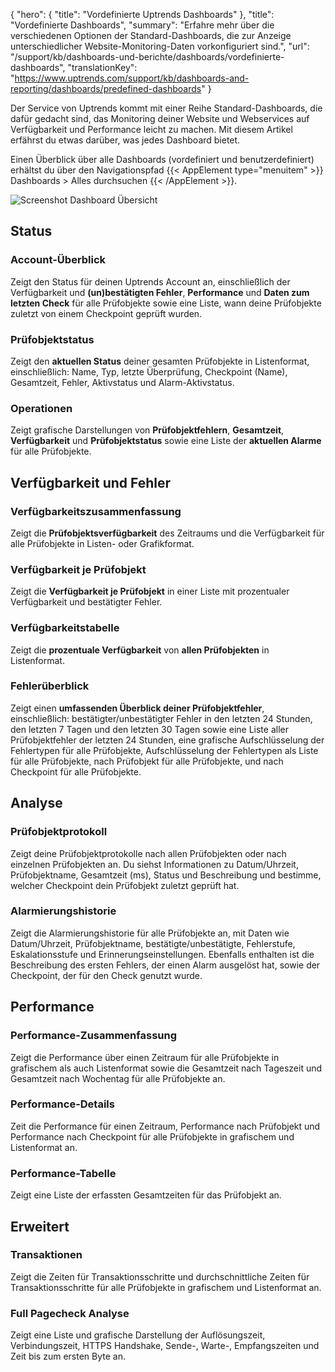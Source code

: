 {
  "hero": {
    "title": "Vordefinierte Uptrends Dashboards"
  },
  "title": "Vordefinierte Dashboards",
  "summary": "Erfahre mehr über die verschiedenen Optionen der Standard-Dashboards, die zur Anzeige unterschiedlicher Website-Monitoring-Daten vorkonfiguriert sind.",
  "url": "/support/kb/dashboards-und-berichte/dashboards/vordefinierte-dashboards",
  "translationKey": "https://www.uptrends.com/support/kb/dashboards-and-reporting/dashboards/predefined-dashboards"
}

Der Service von Uptrends kommt mit einer Reihe Standard-Dashboards, die dafür gedacht sind, das Monitoring deiner Website und Webservices auf Verfügbarkeit und Performance leicht zu machen. Mit diesem Artikel erfährst du etwas darüber, was jedes Dashboard bietet.

Einen Überblick über alle Dashboards (vordefiniert und benutzerdefiniert) erhältst du über den Navigationspfad {{< AppElement type="menuitem" >}} Dashboards > Alles durchsuchen {{< /AppElement >}}.

![Screenshot Dashboard Übersicht](/img/content/scr_dashboard-overview.min.png)

## Status

### Account-Überblick

Zeigt den Status für deinen Uptrends Account an, einschließlich der Verfügbarkeit und **(un)bestätigten Fehler**, **Performance** und **Daten zum letzten Check** für alle Prüfobjekte sowie eine Liste, wann deine Prüfobjekte zuletzt von einem Checkpoint geprüft wurden.

### Prüfobjektstatus

Zeigt den **aktuellen Status** deiner gesamten Prüfobjekte in Listenformat, einschließlich: Name, Typ, letzte Überprüfung, Checkpoint (Name), Gesamtzeit, Fehler, Aktivstatus und Alarm-Aktivstatus.

### Operationen

Zeigt grafische Darstellungen von **Prüfobjektfehlern**, **Gesamtzeit**, **Verfügbarkeit** und **Prüfobjektstatus** sowie eine Liste der **aktuellen Alarme** für alle Prüfobjekte.

## Verfügbarkeit und Fehler

### Verfügbarkeitszusammenfassung

Zeigt die **Prüfobjektsverfügbarkeit** des Zeitraums und die Verfügbarkeit für alle Prüfobjekte in Listen- oder Grafikformat.

### Verfügbarkeit je Prüfobjekt

Zeigt die **Verfügbarkeit je Prüfobjekt** in einer Liste mit prozentualer Verfügbarkeit und bestätigter Fehler.

### Verfügbarkeitstabelle

Zeigt die **prozentuale Verfügbarkeit** von **allen Prüfobjekten** in Listenformat.

### Fehlerüberblick

Zeigt einen **umfassenden Überblick deiner Prüfobjektfehler**, einschließlich: bestätigter/unbestätigter Fehler in den letzten 24 Stunden, den letzten 7 Tagen und den letzten 30 Tagen sowie eine Liste aller Prüfobjektfehler der letzten 24 Stunden, eine grafische Aufschlüsselung der Fehlertypen für alle Prüfobjekte, Aufschlüsselung der Fehlertypen als Liste für alle Prüfobjekte, nach Prüfobjekt für alle Prüfobjekte, und nach Checkpoint für alle Prüfobjekte.

## Analyse

### Prüfobjektprotokoll

Zeigt deine Prüfobjektprotokolle nach allen Prüfobjekten oder nach einzelnen Prüfobjekten an. Du siehst Informationen zu Datum/Uhrzeit, Prüfobjektname, Gesamtzeit (ms), Status und Beschreibung und bestimme, welcher Checkpoint dein Prüfobjekt zuletzt geprüft hat.

### Alarmierungshistorie

Zeigt die Alarmierungshistorie für alle Prüfobjekte an, mit Daten wie Datum/Uhrzeit, Prüfobjektname, bestätigte/unbestätigte, Fehlerstufe, Eskalationsstufe und Erinnerungseinstellungen. Ebenfalls enthalten ist die Beschreibung des ersten Fehlers, der einen Alarm ausgelöst hat, sowie der Checkpoint, der für den Check genutzt wurde.

## Performance

### Performance-Zusammenfassung

Zeigt die Performance über einen Zeitraum für alle Prüfobjekte in grafischem als auch Listenformat sowie die Gesamtzeit nach Tageszeit und Gesamtzeit nach Wochentag für alle Prüfobjekte an.

### Performance-Details

Zeit die Performance für einen Zeitraum, Performance nach Prüfobjekt und Performance nach Checkpoint für alle Prüfobjekte in grafischem und Listenformat an.

### Performance-Tabelle

Zeigt eine Liste der erfassten Gesamtzeiten für das Prüfobjekt an.

## Erweitert

### Transaktionen

Zeigt die Zeiten für Transaktionsschritte und durchschnittliche Zeiten für Transaktionsschritte für alle Prüfobjekte in grafischem und Listenformat an.

### Full Pagecheck Analyse

Zeigt eine Liste und grafische Darstellung der Auflösungszeit, Verbindungszeit, HTTPS Handshake, Sende-, Warte-, Empfangszeiten und Zeit bis zum ersten Byte an.
